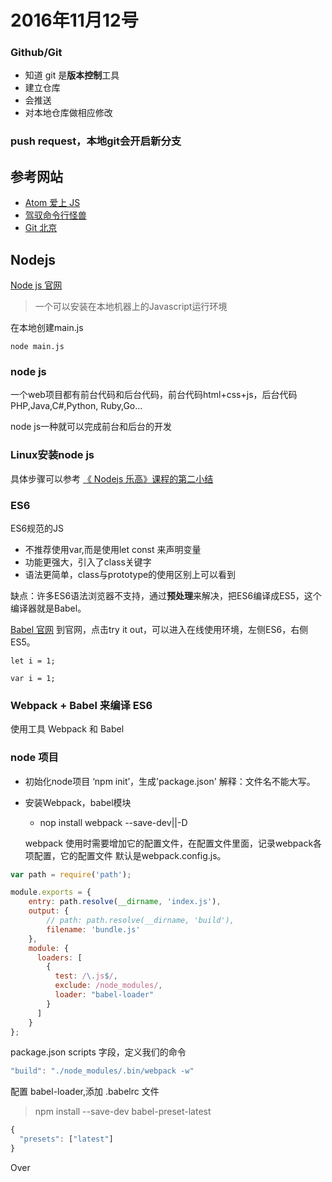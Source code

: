 # 2016年11月12号

### Github/Git

- 知道 git 是**版本控制**工具
- 建立仓库
- 会推送
- 对本地仓库做相应修改

### push request，本地git会开启新分支

## 参考网站

- [Atom 爱上 JS](http://haoqicat.com/atom-love-js)
- [驾驭命令行怪兽](http://haoqicat.com/ride-cli-monster)
- [Git 北京](http://haoqicat.com/gitbeijing)

## Nodejs

[Node js 官网](https://nodejs.org)

> 一个可以安装在本地机器上的Javascript运行环境

在本地创建main.js

 ```
 node main.js
 ```

 ### node js

 一个web项目都有前台代码和后台代码，前台代码html+css+js，后台代码PHP,Java,C#,Python,
 Ruby,Go...

node js一种就可以完成前台和后台的开发

### Linux安装node js

具体步骤可以参考 [《 Nodejs 乐高》课程的第二小结](http://haoqicat.com/nodejs-lego/1-2-nodejs-install)

### ES6

ES6规范的JS

- 不推荐使用var,而是使用let const 来声明变量
- 功能更强大，引入了class关键字
- 语法更简单，class与prototype的使用区别上可以看到

缺点：许多ES6语法浏览器不支持，通过**预处理**来解决，把ES6编译成ES5，这个编译器就是Babel。

[Babel 官网](http://babeljs.io/)
到官网，点击try it out，可以进入在线使用环境，左侧ES6，右侧ES5。

```
let i = 1;
```

```
var i = 1;
```
### Webpack + Babel 来编译 ES6

使用工具 Webpack 和 Babel

### node 项目

- 初始化node项目 ‘npm init’，生成'package.json'
解释：文件名不能大写。
- 安装Webpack，babel模块
  - nop install webpack --save-dev||-D

  webpack 使用时需要增加它的配置文件，在配置文件里面，记录webpack各项配置，它的配置文件
  默认是webpack.config.js。

```js
var path = require('path');

module.exports = {
    entry: path.resolve(__dirname, 'index.js'),
    output: {
        // path: path.resolve(__dirname, 'build'),
        filename: 'bundle.js'
    },
    module: {
      loaders: [
        {
          test: /\.js$/,
          exclude: /node_modules/,
          loader: "babel-loader"
        }
      ]
    }
};

```

package.json scripts 字段，定义我们的命令

```js
"build": "./node_modules/.bin/webpack -w"
```

配置 babel-loader,添加 .babelrc 文件

> npm install --save-dev babel-preset-latest

```js
{
  "presets": ["latest"]
}
```

Over
